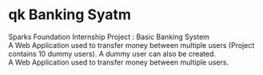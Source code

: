 # qk Banking Syatm

 Sparks Foundation Internship Project : Basic Banking System  
 A Web Application used to transfer money between multiple users (Project contains 10 dummy users). A dummy user can also be created.  
 A Web Application used to transfer money between multiple users.  

 
